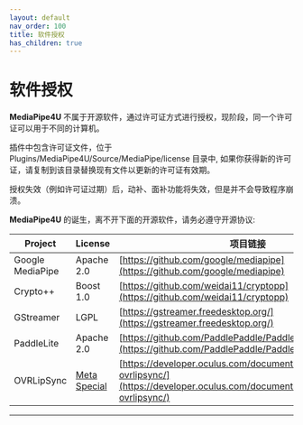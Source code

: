 ```yaml
---
layout: default
nav_order: 100
title: 软件授权
has_children: true
---
```

# 软件授权

**MediaPipe4U** 不属于开源软件，通过许可证方式进行授权，现阶段，同一个许可证可以用于不同的计算机。   

插件中包含许可证文件，位于 Plugins/MediaPipe4U/Source/MediaPipe/license 目录中, 如果你获得新的许可证，请复制到该目录替换现有文件以更新的许可证有效期。    

授权失效（例如许可证过期）后，动补、面补功能将失效，但是并不会导致程序崩溃。   

**MediaPipe4U** 的诞生，离不开下面的开源软件，请务必遵守开源协议:  

| Project | License | 项目链接 |
|---------| --------| ---------|
| Google MediaPipe | Apache 2.0  | [https://github.com/google/mediapipe](https://github.com/google/mediapipe) |
| Crypto++ | Boost 1.0  | [https://github.com/weidai11/cryptopp](https://github.com/weidai11/cryptopp) |
| GStreamer | LGPL  | [https://gstreamer.freedesktop.org/](https://gstreamer.freedesktop.org/) |
| PaddleLite | Apache 2.0  | [https://github.com/PaddlePaddle/Paddle-Lite](https://github.com/PaddlePaddle/Paddle-Lite) |
| OVRLipSync | [Meta Special](https://developer.oculus.com/licenses/oculussdk/) | [https://developer.oculus.com/documentation/unreal/audio-ovrlipsync/](https://developer.oculus.com/documentation/unreal/audio-ovrlipsync/) |

---   
